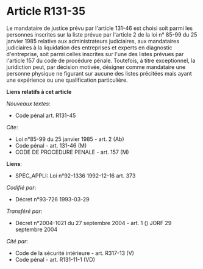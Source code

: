 # Article R131-35

Le mandataire de justice prévu par l'article 131-46 est choisi soit parmi les personnes inscrites sur la liste prévue par
l'article 2 de la loi n° 85-99 du 25 janvier 1985 relative aux administrateurs judiciaires, aux mandataires judiciaires à la
liquidation des entreprises et experts en diagnostic d'entreprise, soit parmi celles inscrites sur l'une des listes prévues
par l'article 157 du code de procédure pénale. Toutefois, à titre exceptionnel, la juridiction peut, par décision motivée,
désigner comme mandataire une personne physique ne figurant sur aucune des listes précitées mais ayant une expérience ou une
qualification particulière.

**Liens relatifs à cet article**

_Nouveaux textes_:

  - Code pénal art. R131-45

_Cite_:

  - Loi n°85-99 du 25 janvier 1985 - art. 2 (Ab)
  - Code pénal - art. 131-46 (M)
  - CODE DE PROCEDURE PENALE - art. 157 (M)

**Liens**:

  - SPEC_APPLI: Loi n°92-1336 1992-12-16 art. 373

_Codifié par_:

  - Décret n°93-726 1993-03-29

_Transféré par_:

  - Décret n°2004-1021 du 27 septembre 2004 - art. 1 () JORF 29 septembre 2004

_Cité par_:

  - Code de la sécurité intérieure - art. R317-13 (V)
  - Code pénal - art. R131-11-1 (VD)
